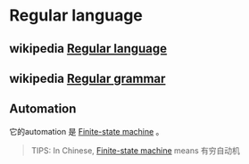 # Regular language



## wikipedia [Regular language](https://en.wikipedia.org/wiki/Regular_language)



## wikipedia [Regular grammar](https://en.wikipedia.org/wiki/Regular_grammar)



## Automation

它的automation 是 [Finite-state machine](https://en.wikipedia.org/wiki/Finite-state_machine) 。

> TIPS: In Chinese, [Finite-state machine](https://en.wikipedia.org/wiki/Finite-state_machine) means 有穷自动机

